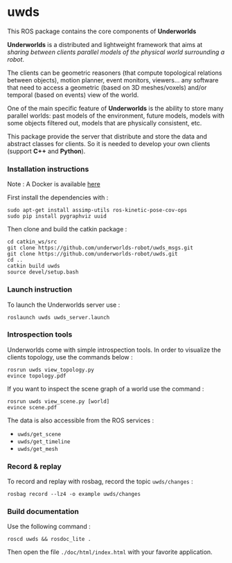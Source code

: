 # uwds
This ROS package contains the core components of **Underworlds**

**Underworlds** is a distributed and lightweight framework that aims at *sharing
between clients parallel models of the physical world surrounding a robot*.

The clients can be geometric reasoners (that compute topological relations between objects), motion planner, event monitors, viewers... any software that need to access a geometric (based on 3D meshes/voxels) and/or temporal (based on events) view of the world.

One of the main specific feature of **Underworlds** is the ability to store many parallel worlds: past models of the environment, future models, models with some objects filtered out, models that are physically consistent, etc.

This package provide the server that distribute and store the data and abstract classes for clients. So it is needed to develop your own clients (support **C++** and **Python**).

### Installation instructions

Note : A Docker is available [here](https://github.com/underworlds-robot/uwds_dockerfile)

First install the dependencies with :
```
sudo apt-get install assimp-utils ros-kinetic-pose-cov-ops
sudo pip install pygraphviz uuid
```
Then clone and build the catkin package :
```
cd catkin_ws/src
git clone https://github.com/underworlds-robot/uwds_msgs.git
git clone https://github.com/underworlds-robot/uwds.git
cd ..
catkin build uwds
source devel/setup.bash
```

### Launch instruction

To launch the Underworlds server use :
```
roslaunch uwds uwds_server.launch
```

### Introspection tools

Underworlds come with simple introspection tools. In order to visualize the clients topology, use the commands below :
```
rosrun uwds view_topology.py
evince topology.pdf
```

If you want to inspect the scene graph of a world use the command :
```
rosrun uwds view_scene.py [world]
evince scene.pdf
```

The data is also accessible from the ROS services :
* `uwds/get_scene`
* `uwds/get_timeline`
* `uwds/get_mesh`

### Record & replay

To record and replay with rosbag, record the topic `uwds/changes` :

```
rosbag record --lz4 -o example uwds/changes
```

### Build documentation
Use the following command :

`roscd uwds && rosdoc_lite . `

Then open the file `./doc/html/index.html` with your favorite application.
